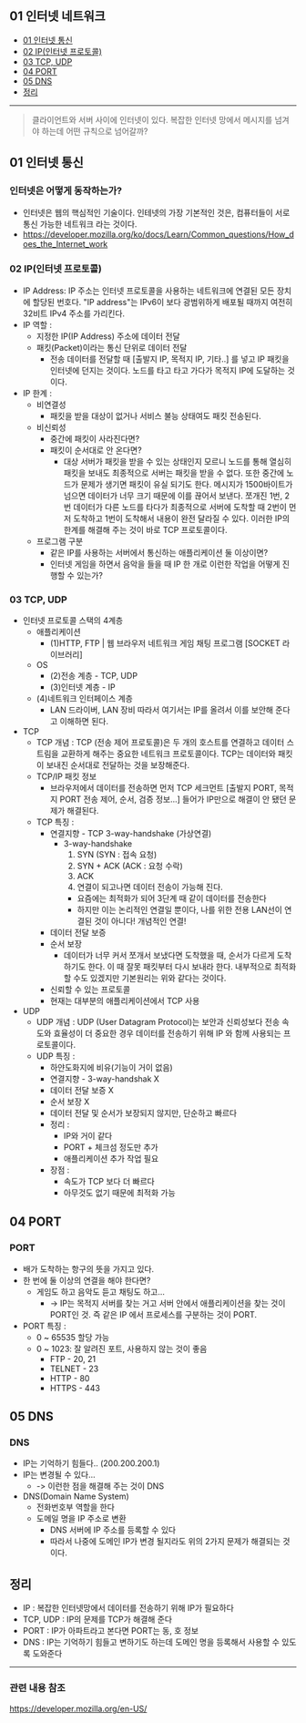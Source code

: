 ## 01 인터넷 네트워크 ##
- [01 인터넷 통신](#1)
- [02 IP(인터넷 프로토콜)](#2)
- [03 TCP, UDP](#3)
- [04 PORT](#4)  
- [05 DNS](#5)
- [정리](#6)

---

> 클라이언트와 서버 사이에 인터넷이 있다. 복잡한 인터넷 망에서 메시지를 넘겨야 하는데 어떤 규칙으로 넘어갈까? 

<a name="1"></a>
## 01 인터넷 통신 ##
### 인터넷은 어떻게 동작하는가? ###
- 인터넷은 웹의 핵심적인 기술이다. 인테넷의 가장 기본적인 것은, 컴퓨터들이 서로 통신 가능한 네트워크 라는 것이다.
- https://developer.mozilla.org/ko/docs/Learn/Common_questions/How_does_the_Internet_work


<a name="2"></a>
### 02 IP(인터넷 프로토콜) ###
- IP Address: IP 주소는 인터넷 프로토콜을 사용하는 네트워크에 연결된 모든 장치에 할당된 번호다. "IP address"는 IPv6이 보다 광범위하게 배포될 때까지 여전히 32비트 IPv4 주소를 가리킨다.
- IP 역할 : 
    - 지정한 IP(IP Address) 주소에 데이터 전달
    - 패킷(Packet)이라는 통신 단위로 데이터 전달
        - 전송 데이터를 전달할 때 [출발지 IP, 목적지 IP, 기타..] 를 넣고 IP 패킷을 인터넷에 던지는 것이다. 노드를 타고 타고 가다가 목적지 IP에 도달하는 것이다.
- IP 한계 :
    - 비연결성
        - 패킷을 받을 대상이 없거나 서비스 불능 상태여도 패킷 전송된다.
    - 비신뢰성
        - 중간에 패킷이 사라진다면?
        - 패킷이 순서대로 안 온다면?
            - 대상 서버가 패킷을 받을 수 있는 상태인지 모르니 노드를 통해 열심히 패킷을 보내도 최종적으로 서버는 패킷을 받을 수 없다. 또한 중간에 노드가 문제가 생기면  패킷이 유실 되기도 한다. 메시지가 1500바이트가 넘으면 데이터가 너무 크기 때문에 이를 끊어서 보낸다. 쪼개진 1번, 2번 데이터가 다른 노드를 타다가 최종적으로 서버에 도착할 때 2번이 먼저 도착하고 1번이 도착해서 내용이 완전 달라질 수 있다. 이러한 IP의 한계를 해결해 주는 것이 바로 TCP 프로토콜이다.
    - 프로그램 구분
        - 같은 IP를 사용하는 서버에서 통신하는 애플리케이션 둘 이상이면?
        - 인터넷 게임을 하면서 음악을 들을 때 IP 한 개로 이런한 작업을 어떻게 진행할 수 있는가?

<a name="3"></a>
### 03 TCP, UDP ###
- 인터넷 프로토콜 스택의 4계층
    - 애플리케이션 
        - (1)HTTP, FTP | 웹 브라우저 네트워크 게임 채팅 프로그램 [SOCKET 라이브러리]
    - OS
        - (2)전송 계층 - TCP, UDP
        - (3)인터넷 계층 - IP
    - (4)네트워크 인터페이스 계층
        - LAN 드라이버, LAN 장비
따라서 여기서는 IP를 올려서 이를 보안해 준다고 이해하면 된다. 
- TCP
    - TCP 개념 : TCP (전송 제어 프로토콜)은 두 개의 호스트를 연결하고 데이터 스트림을 교환하게 해주는 중요한 네트워크 프로토콜이다. TCP는 데이터와 패킷이 보내진 순서대로 전달하는 것을 보장해준다.
    - TCP/IP 패킷 정보
        - 브라우저에서 데이터를 전송하면 먼저 TCP 세크먼트 [출발지 PORT, 목적지 PORT 전송 제어, 순서, 검증 정보...] 들어가 IP만으로 해결이 안 됐던 문제가 해결된다.
    - TCP 특징 :
        - 연결지향 - TCP 3-way-handshake (가상연결)
            - 3-way-handshake
                1) SYN (SYN : 접속 요청)
                2) SYN + ACK (ACK : 요청 수락)
                3) ACK 
                4) 연결이 되고나면 데이터 전송이 가능해 진다.
                - 요즘에는 최적화가 되어 3단계 때 같이 데이터를 전송한다
                - 하지만 이는 논리적인 연결일 뿐이다, 나를 위한 전용 LAN선이 연결된 것이 아니다! 개념적인 연결!
        - 데이터 전달 보증
        - 순서 보장
            - 데이터가 너무 커서 쪼개서 보냈다면 도착했을 때, 순서가 다르게 도착하기도 한다. 이 때 잘못 패킷부터 다시 보내라 한다.
            내부적으로 최적화 할 수도 있겠지만 기본원리는 위와 같다는 것이다.
        - 신뢰할 수 있는 프로토콜
        - 현재는 대부분의 애플리케이션에서 TCP 사용
- UDP
    - UDP 개념 : UDP (User Datagram Protocol)는 보안과 신뢰성보다 전송 속도와 효율성이 더 중요한 경우 데이터를 전송하기 위해 IP 와 함께 사용되는 프로토콜이다.
    - UDP 특징 : 
        - 하얀도화지에 비유(기능이 거이 없음)
        - 연결지향 - 3-way-handshak X
        - 데이터 전달 보증 X 
        - 순서 보장 X
        - 데이터 전달 및 순서가 보장되지 않지만, 단순하고 빠르다
        - 정리 : 
            - IP와 거이 같다
            - PORT + 체크섬 정도만 추가
            - 애플리케이션 추가 작업 필요
        - 장점 : 
            - 속도가 TCP 보다 더 빠르다
            - 아무것도 없기 때문에 최적화 가능


<a name="4"></a>
## 04 PORT ##
### PORT ###
- 배가 도착하는 항구의 뜻을 가지고 있다.
- 한 번에 둘 이상의 연결을 해야 한다면?
    - 게임도 하고 음악도 듣고 채팅도 하고...
        - -> IP는 목적지 서버를 찾는 거고 서버 안에서 애플리케이션을 찾는 것이 PORT인 것. 즉 같은 IP 에서 프로세스를 구분하는 것이 PORT.
- PORT 특징 :
    - 0 ~ 65535 할당 가능
    - 0 ~ 1023: 잘 알려진 포트, 사용하지 않는 것이 좋음
        - FTP - 20, 21
        - TELNET - 23
        - HTTP - 80
        - HTTPS - 443


<a name="5"></a>
## 05 DNS ##
### DNS ###
- IP는 기억하기 힘들다.. (200.200.200.1) 
- IP는 변경될 수 있다...
    - -> 이런한 점을 해결해 주는 것이 DNS
- DNS(Domain Name System)
    - 전화번호부 역할을 한다
    - 도메일 명을 IP 주소로 변환
        - DNS 서버에 IP 주소를 등록할 수 있다
        - 따라서 나중에 도메인 IP가 변경 될지라도 위의 2가지 문제가 해결되는 것이다.

<a name="6"></a>
## 정리 ##
- IP : 복잡한 인터넷망에서 데이터를 전송하기 위해 IP가 필요하다
- TCP, UDP : IP의 문제를 TCP가 해결해 준다
- PORT : IP가 아파트라고 본다면 PORT는 동, 호 정보
- DNS : IP는 기억하기 힘들고 변하기도 하는데 도메인 명을 등록해서 사용할 수 있도록 도와준다


---
### 관련 내용 참조 ###
https://developer.mozilla.org/en-US/
